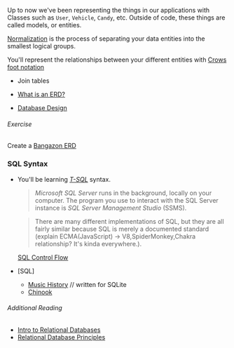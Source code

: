 Up to now we've been representing the things in our applications with Classes such as `User`, `Vehicle`, `Candy`, etc. Outside of code, these things are called models, or entities.

[Normalization](https://www.essentialsql.com/get-ready-to-learn-sql-database-normalization-explained-in-simple-english/) is the process of separating your data entities into the smallest logical groups.

You'll represent the relationships between your different entities with [Crows foot notation](http://www.vertabelo.com/blog/technical-articles/crow-s-foot-notation)

- Join tables

- [What is an ERD?](https://wcs.smartdraw.com/entity-relationship-diagram/)
- [Database Design](https://github.com/nss-evening-cohort-8/bangazon-inc/blob/master/orientation/14_DATA_RELATIONSHIPS.md)

###### Exercise
Create a [Bangazon ERD](https://github.com/nss-evening-cohort-8/bangazon-inc/blob/master/orientation/exercises/18_SQL_BANGAZON.md)


### SQL Syntax
- You'll be learning [_T-SQL_](https://docs.microsoft.com/en-us/sql/t-sql/language-reference) syntax.
	> _Microsoft SQL Server_ runs in the background, locally on your computer. The program you use to interact with the SQL Server instance is _SQL Server Management Studio_ (SSMS).

	> There are many different implementations of SQL, but they are all fairly similar because SQL is merely a documented standard (explain ECMA(JavaScript) -> V8,SpiderMonkey,Chakra relationship? It's kinda everywhere.).

	[SQL Control Flow](https://docs.microsoft.com/en-us/sql/t-sql/language-elements/control-of-flow)

- [SQL]
	- [Music History](https://github.com/nss-evening-cohort-8/bangazon-inc/blob/master/orientation/exercises/16_MUSIC_HISTORY.md) // written for SQLite
	- [Chinook](https://github.com/nss-evening-cohort-8/bangazon-inc/blob/master/orientation/exercises/19_SQL_CHINOOK.md)

###### Additional Reading
- [Intro to Relational Databases](https://github.com/nss-evening-cohort-8/bangazon-inc/blob/formatting/concepts/databases/relational-databases.md)
- [Relational Database Principles](https://github.com/nss-evening-cohort-8/bangazon-inc/blob/formatting/concepts/databases/relational-databases-management.md)
